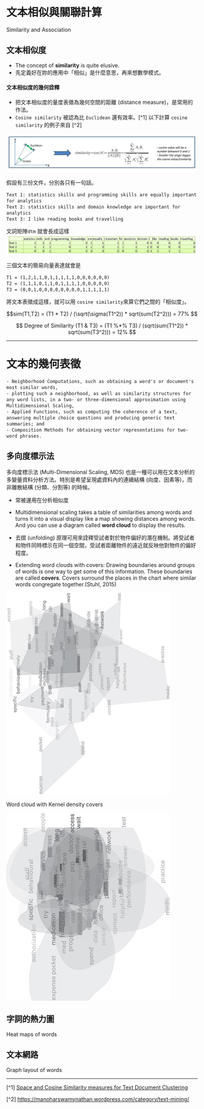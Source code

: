 # 文本相似與關聯計算
Similarity and Association

## 文本相似度
- The concept of **similarity** is quite elusive.
- 先定義好在妳的應用中「相似」是什麼意思，再來想數學模式。

#### 文本相似度的幾何詮釋
- 把文本相似度的量度表徵為幾何空間的距離 (distance measure)，是常用的作法。
- `Cosine similarity` 被認為比 `Euclidean` 還有效率。[^1] 
以下計算 `cosine similarity` 的例子來自 [^2]
    

![](cosine.jpg)

假設有三份文件，分別各只有一句話。

    Text 1: statistics skills and programming skills are equally important for analytics
    Text 2: statistics skills and domain knowledge are important for analytics
    Text 3: I like reading books and travelling

文詞矩陣`dtm` 就會長成這樣
![](dtm.jpg)

三個文本的簡易向量表達就會是 
    
    T1 = (1,2,1,1,0,1,1,1,1,1,0,0,0,0,0,0)
    T2 = (1,1,1,0,1,1,0,1,1,1,1,0,0,0,0,0)
    T3 = (0,0,1,0,0,0,0,0,0,0,0,1,1,1,1,1)

將文本表徵成這樣，就可以用 `cosine similarity`來算它們之間的「相似度」。

$$sim(T1,T2) = (T1 * T2) / (\sqrt(\sigma(T1^2)) * sqrt(sum(T2^2))) = 77%
$$


$$
Degree of Similarity (T1 & T3) = (T1 %*% T3) / (sqrt(sum(T1^2)) * sqrt(sum(T3^2))) = 12%
$$





---
# 文本的幾何表徵




    - Neighborhood Computations, such as obtaining a word's or document's most similar words, 
    - plotting such a neighborhood, as well as similarity structures for any word lists, in a two- or three-dimensional approximation using Multidimensional Scaling, 
    - Applied Functions, such as computing the coherence of a text, answering multiple choice questions and producing generic text summaries; and 
    - Composition Methods for obtaining vector representations for two-word phrases. 








## 多向度標示法 

多向度標示法 (Multi-Dimensional Scaling, MDS) 也是一種可以用在文本分析的多變量資料分析方法。特別是希望呈現處資料內的連續結構 (向度、因素等)，而非離散結構 (分類、分割等) 的時候。

- 常被運用在分析相似度
- Multidimensional scaling takes a table of similarities among words and turns it into a visual display like a map showing distances among words. And you can use a diagram called **word cloud** to display the results.

- 去摺 (unfolding) 原理可用來詮釋受試者對於物件偏好的潛在機制。將受試者和物件同時標示在同一個空間，受試者距離物件的遠近就反映他對物件的偏好程度。



- Extending word clouds with covers: 
Drawing boundaries around groups of words is one way to get some of this information. These boundaries are called **covers**. Covers surround the places in the chart where similar words congregate together.(Stuhl, 2015)

![Word cloud with convex hull covers](wordcloud.jpg) 



Word cloud with Kernel density covers

![Word cloud with Kernel density covers](wordcloud2.jpg)



## 字詞的熱力圖

Heat maps of words

## 文本網路

Graph layout of words

---
[^1] [Space and Cosine Similarity measures for Text Document Clustering](http://www.ijert.org/view-pdf/2373/space-and-cosine-similarity-measures-for-text-document-clustering)

[^2] https://manoharswamynathan.wordpress.com/category/text-mining/
